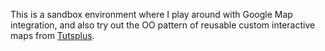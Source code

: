 This is a sandbox environment where I play around with Google Map integration, and also try out the OO pattern of reusable custom interactive maps from [Tutsplus](https://code.tutsplus.com/courses/custom-interactive-maps-with-the-google-maps-api/).
